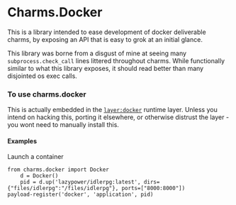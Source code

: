 # Charms.Docker

This is a library intended to ease development of docker
deliverable charms, by exposing an API that is easy to
grok at an initial glance.

This library was borne from a disgust of mine at seeing many
`subprocess.check_call` lines littered throughout charms.
While functionally similar to what this library exposes, it
should read better than many disjointed os exec calls.

### To use charms.docker

This is actually embedded in the [`layer:docker`](http://interfaces.juju.solutions)
runtime layer. Unless you intend on hacking this, porting it elsewhere, or otherwise
distrust the layer - you wont need to manually install this.

#### Examples

Launch a container

	from charms.docker import Docker
        d = Docker()
        pid = d.up('lazypower/idlerpg:latest', dirs={"files/idlerpg":"/files/idlerpg"}, ports=["8000:8000"])
	payload-register('docker', 'application', pid)
